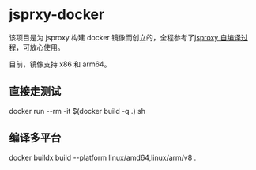 # jsprxy-docker

该项目是为 jsproxy 构建 docker 镜像而创立的，全程参考了[jsproxy 自编译过程](https://github.com/EtherDream/jsproxy/blob/master/docs/setup.md)，可放心使用。

目前，镜像支持 x86 和 arm64。

## 直接走测试

docker run --rm -it $(docker build -q .) sh


## 编译多平台

docker buildx build --platform linux/amd64,linux/arm/v8 .